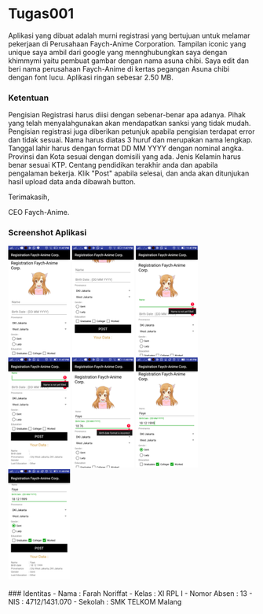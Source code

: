 # Tugas001
Aplikasi yang dibuat adalah murni registrasi yang bertujuan untuk melamar pekerjaan di Perusahaan Faych-Anime Corporation. 
Tampilan iconic yang unique saya ambil dari google yang mennghubungkan saya dengan khimmymi yaitu pembuat gambar dengan nama asuna chibi.
Saya edit dan beri nama perusahaan Faych-Anime di kertas pegangan Asuna chibi dengan font lucu. Aplikasi ringan sebesar 2.50 MB. 

### Ketentuan
Pengisian Registrasi harus diisi dengan sebenar-benar apa adanya. Pihak yang telah menyalahgunakan akan mendapatkan sanksi yang tidak mudah. 
Pengisian registrasi juga diberikan petunjuk apabila pengisian terdapat error dan tidak sesuai. Nama harus diatas 3 huruf dan merupakan nama lengkap.
Tanggal lahir harus dengan format DD MM YYYY dengan nominal angka. Provinsi dan Kota sesuai dengan domisili yang ada. Jenis Kelamin harus benar sesuai KTP.
Centang pendidikan terakhir anda dan apabila pengalaman bekerja. Klik "Post" apabila selesai, dan anda akan ditunjukan hasil upload data anda dibawah button.

Terimakasih,

CEO Faych-Anime. 
<br> 

### Screenshot Aplikasi
<img src="https://github.com/faychan/Tugas001/blob/master/Screenshot_2016-09-25-23-47-25.png" width="25%" height="25%">
<img src="https://github.com/faychan/Tugas001/blob/master/Screenshot_2016-09-25-23-47-32.png" width="25%" height="25%">
<img src="https://github.com/faychan/Tugas001/blob/master/Screenshot_2016-09-25-23-47-54.png" width="25%" height="25%">
<img src="https://github.com/faychan/Tugas001/blob/master/Screenshot_2016-09-25-23-47-58.png" width="25%" height="25%">
<img src="https://github.com/faychan/Tugas001/blob/master/Screenshot_2016-09-25-23-48-26.png" width="25%" height="25%">
<img src="https://github.com/faychan/Tugas001/blob/master/Screenshot_2016-09-25-23-49-13.png" width="25%" height="25%">
<img src="https://github.com/faychan/Tugas001/blob/master/Screenshot_2016-09-25-23-49-17.png" width="25%" height="25%">
<br>

<br>
### Identitas
- Nama        : Farah Noriffat
- Kelas       : XI RPL I
- Nomor Absen : 13
- NIS         : 4712/1431.070
- Sekolah     : SMK TELKOM Malang
